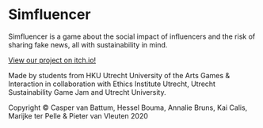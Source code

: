 # Simfluencer
Simfluencer is a game about the social impact of influencers and the risk of sharing fake news, all with sustainability in mind.

[View our project on itch.io!](https://cvbattum.itch.io/simfluencer)

Made by students from HKU Utrecht University of the Arts Games & Interaction in collaboration with Ethics Institute Utrecht, Utrecht Sustainability Game Jam and Utrecht University.

Copyright © Casper van Battum, Hessel Bouma, Annalie Bruns, Kai Calis, Marijke ter Pelle & Pieter van Vleuten 2020